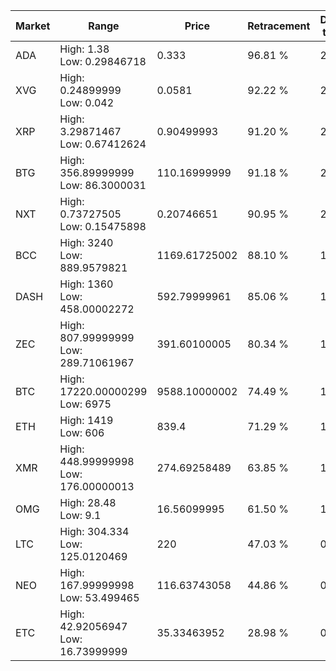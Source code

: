 | Market | Range | Price| Retracement | Doubles to 50% |
| --- | --- | --- | --- | --- |
| ADA | High: 1.38<br />Low: 0.29846718 | 0.333 | 96.81 % | 2.52 |
| XVG | High: 0.24899999<br />Low: 0.042 | 0.0581 | 92.22 % | 2.50 |
| XRP | High: 3.29871467<br />Low: 0.67412624 | 0.90499993 | 91.20 % | 2.19 |
| BTG | High: 356.89999999<br />Low: 86.3000031 | 110.16999999 | 91.18 % | 2.01 |
| NXT | High: 0.73727505<br />Low: 0.15475898 | 0.20746651 | 90.95 % | 2.15 |
| BCC | High: 3240<br />Low: 889.9579821 | 1169.61725002 | 88.10 % | 1.77 |
| DASH | High: 1360<br />Low: 458.00002272 | 592.79999961 | 85.06 % | 1.53 |
| ZEC | High: 807.99999999<br />Low: 289.71061967 | 391.60100005 | 80.34 % | 1.40 |
| BTC | High: 17220.00000299<br />Low: 6975 | 9588.10000002 | 74.49 % | 1.26 |
| ETH | High: 1419<br />Low: 606 | 839.4 | 71.29 % | 1.21 |
| XMR | High: 448.99999998<br />Low: 176.00000013 | 274.69258489 | 63.85 % | 1.14 |
| OMG | High: 28.48<br />Low: 9.1 | 16.56099995 | 61.50 % | 1.13 |
| LTC | High: 304.334<br />Low: 125.0120469 | 220 | 47.03 % | 0.00 |
| NEO | High: 167.99999998<br />Low: 53.499465 | 116.63743058 | 44.86 % | 0.00 |
| ETC | High: 42.92056947<br />Low: 16.73999999 | 35.33463952 | 28.98 % | 0.00 |
